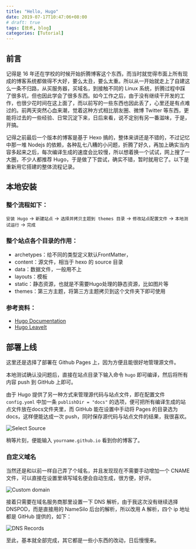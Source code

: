```yaml
---
title: "Hello, Hugo"
date: 2019-07-17T10:47:06+08:00
# draft: true
tags: [技术, blog]
categories: [Tutorial]
---
```



## 前言

记得是 16 年还在学校的时候开始折腾博客这个东西，而当时就觉得市面上所有现成的博客系统都做得不大好，要么太丑，要么太重。所以从一开始就走上了自建这么一条不归路，从买服务器，买域名，到接触不同的 Linux 系统，折腾过程中踩了很多坑，但也因此学会了很多东西。如今工作之后，由于没有继续干开发的工作，也很少花时间在这上面了，而以前写的一些东西也因此丢了，心里还是有点难过的。前两天突然心血来潮，觉着这种方式相比朋友圈、微博 Twitter 等东西，更能将过去的一些经验、日常沉淀下来，日后来看，说不定别有另一番滋味，于是，开搞。

记得之前最后一个版本的博客是基于 Hexo 搞的，整体来讲还是不错的，不过记忆中那一堆 Nodejs 的依赖，各种乱七八糟的小问题，折腾了好久，再加上确实当内容多起来之后，每次编译生成的速度会比较慢，所以想着换一个试试，网上搜了一大圈，不少人都推荐 Hugo，于是做了下尝试，确实不错，暂时就用它了。以下是重新用它搭建的整体流程记录。

## 本地安装
### 整个流程如下：

`安装 Hugo` -> `新建站点` -> `选择并拷贝主题到 themes 目录` -> `修改站点配置文件` -> `本地测试运行` -> `完成`

### 整个站点各个目录的作用：
* archetypes：给不同的类型定义默认FrontMatter，
* content：源文件，相当于 hexo 的 source 目录
* data：数据文件，一般用不上
* layouts：模板
* static：静态资源，也就是不需要Hugo处理的静态资源，比如图片等
* themes：第三方主题，将第三方主题拷贝到这个文件夹下即可使用

### 参考资料：
* [Hugo Documentation](https://gohugo.io/documentation/)
* [Hugo LeaveIt](https://github.com/liuzc/LeaveIt)

## 部署上线

这里还是选择了部署在 Github Pages 上，因为方便且能很好地管理源文件。

本地测试确认没问题后，直接在站点目录下输入命令 `hugo` 即可编译，然后将所有内容 push 到 GitHub 上即可。

由于 Hugo 提供了另一种方式来管理源代码与站点文件，即在配置文件 `config.yoml` 中加一条 `publishDir = "docs"` 的选项，便可把所有编译生成的站点文件放在docs文件夹里，而 GitHub 能在设置中手动将 Pages 的目录选为 docs，这样便能达成一次 push，同时保存源代码与站点文件的结果，我很喜欢。

![Select Source](https://i.imgur.com/ThImuiY.jpg)

稍等片刻，便能输入 `yourname.github.io` 看到你的博客了。

### 自定义域名

当然还是和以前一样自己弄了个域名，并且发现现在不需要手动增加一个 CNAME 文件，可以直接在设置里填写域名便会自动生成，很方便，好评。

![Custom domain](https://i.imgur.com/KAUTgAH.jpg)

接着只需要在域名服务商那里设置一下 DNS 解析，由于我这次没有继续选择 DNSPOD，而是直接用的 NameSilo 后台的解析，所以改用 A 解析，四个 ip 地址都是 GitHub 提供的，如下：

![DNS Records](https://i.imgur.com/pyPMXvG.jpg)


至此，基本就全部完成，其它都是一些小东西的改动，日后慢慢来。